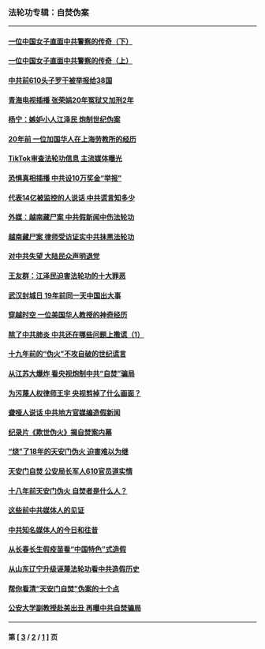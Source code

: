 ### 法轮功专辑：自焚伪案
---
#### [一位中国女子直面中共警察的传奇（下）](../../pages/nf5562/n12989706.md?06050430) 
#### [一位中国女子直面中共警察的传奇（上）](../../pages/nf5562/n12985072.md?06050430) 
#### [中共前610头子罗干被举报给38国](../../pages/nf5562/n12975419.md?06050430) 
#### [青海电视插播 张荣娟20年冤狱又加刑2年](../../pages/nf5562/n12738166.md?06050430) 
#### [杨宁：嫉妒小人江泽民 炮制世纪伪案](../../pages/nf5562/n12724108.md?06050430) 
#### [20年前 一位加国华人在上海劳教所的经历](../../pages/nf5562/n12707932.md?06050430) 
#### [TikTok审查法轮功信息 主流媒体曝光](../../pages/nf5562/n12362336.md?06050430) 
#### [恐惧真相插播 中共设10万奖金“举报”](../../pages/nf5562/n12306396.md?06050430) 
#### [代表14亿被监控的人说话 中共谎言知多少](../../pages/nf5562/n12297484.md?06050430) 
#### [外媒：越南藏尸案 中共假新闻中伤法轮功](../../pages/nf5562/n12264411.md?06050430) 
#### [越南藏尸案 律师受访证实中共抹黑法轮功](../../pages/nf5562/n12261878.md?06050430) 
#### [对中共失望 大陆民众声明退党](../../pages/nf5562/n12187315.md?06050430) 
#### [王友群：江泽民迫害法轮功的十大罪恶](../../pages/nf5562/n12169074.md?06050430) 
#### [武汉封城日 19年前同一天中国出大事](../../pages/nf5562/n12150901.md?06050430) 
#### [穿越时空  一位美国华人教授的神奇经历](../../pages/nf5562/n12097460.md?06050430) 
#### [除了中共肺炎 中共还在哪些问题上撒谎（1）](../../pages/nf5562/n11955770.md?06050430) 
#### [十九年前的“伪火”不攻自破的世纪谎言](../../pages/nf5562/n11813238.md?06050430) 
#### [从江苏大爆炸 看央视炮制中共“自焚”骗局](../../pages/nf5562/n11140275.md?06050430) 
#### [为污蔑人权律师王宇 央视剪掉了什么画面？](../../pages/nf5562/n11130142.md?06050430) 
#### [聋哑人说话 中共地方官媒编造假新闻](../../pages/nf5562/n11006067.md?06050430) 
#### [纪录片《欺世伪火》揭自焚案内幕](../../pages/nf5562/n11002664.md?06050430) 
#### [“烧”了18年的天安门伪火 迫害难以为继](../../pages/nf5562/n10996660.md?06050430) 
#### [天安门自焚 公安局长军人610官员道实情](../../pages/nf5562/n10997098.md?06050430) 
#### [十八年前天安门伪火 自焚者是什么人？](../../pages/nf5562/n10996556.md?06050430) 
#### [这些前中共媒体人的见证](../../pages/nf5562/n10845276.md?06050430) 
#### [中共知名媒体人的今日和往昔](../../pages/nf5562/n10843569.md?06050430) 
#### [从长春长生假疫苗看“中国特色”式造假](../../pages/nf5562/n10684053.md?06050430) 
#### [从山东辽宁升级诬蔑法轮功看中共造假历史](../../pages/nf5562/n10668272.md?06050430) 
#### [帮你看清“天安门自焚”伪案的十个点](../../pages/nf5562/n10554707.md?06050430) 
#### [公安大学副教授赴美出丑 再曝中共自焚骗局](../../pages/nf5562/n10558434.md?06050430) 

---
#### 第 [ [3](./3.md?06050430) / [2](./2.md?06050430) / [1](./1.md?06050430) ] 页
